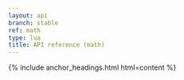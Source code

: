 ```yaml
---
layout: api
branch: stable
ref: math
type: lua
title: API reference (math)
---
```

{% include anchor_headings.html html=content %}